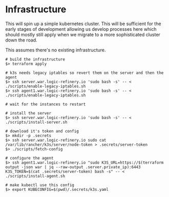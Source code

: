 # Infrastructure

This will spin up a simple kubernetes cluster. This will be sufficient for the
early stages of development allowing us develop processes here which
should mostly still apply when we migrate to a more sophisticated cluster
down the road.

This assumes there's no existing infrastructure.

```
# build the infrastructure
$> terraform apply

# k3s needs legacy iptables so revert them on the server and then the agent
$> ssh server.war.logic-refinery.io 'sudo bash -s' -- < ./scripts/enable-legacy-iptables.sh
$> ssh agent1.war.logic-refinery.io 'sudo bash -s' -- < ./scripts/enable-legacy-iptables.sh

# wait for the instances to restart

# install the server
$> ssh server.war.logic-refinery.io 'sudo bash -s' -- < ./scripts/install-server.sh

# download it's token and config
$> mkdir -p .secrets
$> ssh server.war.logic-refinery.io sudo cat /var/lib/rancher/k3s/server/node-token > .secrets/server-token
$> ./scripts/fetch-config

# configure the agent
$> ssh agent1.war.logic-refinery.io "sudo K3S_URL=https://$(terraform output -json war | jq --raw-output .server.private_ip):6443 K3S_TOKEN=$(cat .secrets/server-token) bash -s" -- < ./scripts/install-agent.sh

# make kubectl use this config
$> export KUBECONFIG=$(pwd)/.secrets/k3s.yaml
```
